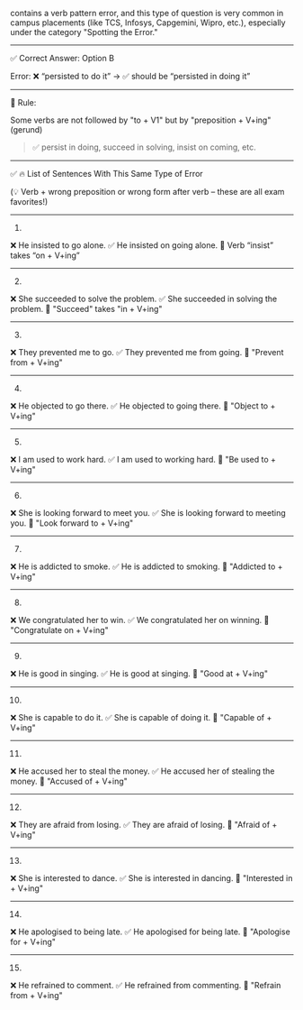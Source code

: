 contains a verb pattern error, and this type of question is very common in campus placements (like TCS, Infosys, Capgemini, Wipro, etc.), especially under the category "Spotting the Error."


---

✅ Correct Answer: Option B

Error: ❌ “persisted to do it” → ✅ should be “persisted in doing it”


---

📘 Rule:

Some verbs are not followed by "to + V1" but by "preposition + V+ing" (gerund)

> ✅ persist in doing, succeed in solving, insist on coming, etc.




---

✅ 🔥 List of Sentences With This Same Type of Error

(💡 Verb + wrong preposition or wrong form after verb – these are all exam favorites!)


---

1.

❌ He insisted to go alone.
✅ He insisted on going alone.
🔸 Verb “insist” takes “on + V+ing”


---

2.

❌ She succeeded to solve the problem.
✅ She succeeded in solving the problem.
🔸 "Succeed" takes "in + V+ing"


---

3.

❌ They prevented me to go.
✅ They prevented me from going.
🔸 "Prevent from + V+ing"


---

4.

❌ He objected to go there.
✅ He objected to going there.
🔸 "Object to + V+ing"


---

5.

❌ I am used to work hard.
✅ I am used to working hard.
🔸 "Be used to + V+ing"


---

6.

❌ She is looking forward to meet you.
✅ She is looking forward to meeting you.
🔸 "Look forward to + V+ing"


---

7.

❌ He is addicted to smoke.
✅ He is addicted to smoking.
🔸 "Addicted to + V+ing"


---

8.

❌ We congratulated her to win.
✅ We congratulated her on winning.
🔸 "Congratulate on + V+ing"


---

9.

❌ He is good in singing.
✅ He is good at singing.
🔸 "Good at + V+ing"


---

10.

❌ She is capable to do it.
✅ She is capable of doing it.
🔸 "Capable of + V+ing"


---

11.

❌ He accused her to steal the money.
✅ He accused her of stealing the money.
🔸 "Accused of + V+ing"


---

12.

❌ They are afraid from losing.
✅ They are afraid of losing.
🔸 "Afraid of + V+ing"


---

13.

❌ She is interested to dance.
✅ She is interested in dancing.
🔸 "Interested in + V+ing"


---

14.

❌ He apologised to being late.
✅ He apologised for being late.
🔸 "Apologise for + V+ing"


---

15.

❌ He refrained to comment.
✅ He refrained from commenting.
🔸 "Refrain from + V+ing"

